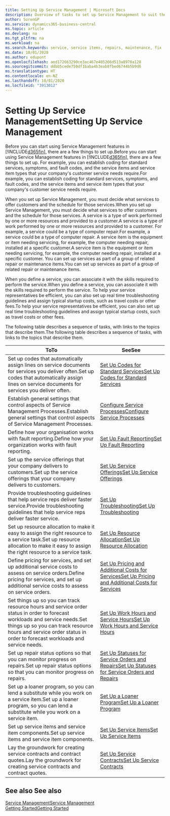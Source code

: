 ```yaml
---
title: Setting Up Service Management | Microsoft Docs
description: Overview of tasks to set up Service Management to suit the way that your organisations manages its services.
author: SorenGP
ms.service: dynamics365-business-central
ms.topic: article
ms.devlang: na
ms.tgt_pltfrm: na
ms.workload: na
ms.search.keywords: service, service items, repairs, maintenance, fix
ms.date: 10/01/2020
ms.author: edupont
ms.openlocfilehash: aed172663290ce3ac467e405266d513a8978a128
ms.sourcegitcommit: ddbb5cede750df1baba4b3eab8fbed6744b5b9d6
ms.translationtype: HT
ms.contentlocale: en-NZ
ms.lasthandoff: 10/01/2020
ms.locfileid: "3913012"
---
```

# <a name="setting-up-service-management"></a><span data-ttu-id="13285-103">Setting Up Service Management</span><span class="sxs-lookup"><span data-stu-id="13285-103">Setting Up Service Management</span></span>
<span data-ttu-id="13285-104">Before you can start using Service Management features in [!INCLUDE[d365fin](includes/d365fin_md.md)], there are a few things to set up.</span><span class="sxs-lookup"><span data-stu-id="13285-104">Before you can start using Service Management features in [!INCLUDE[d365fin](includes/d365fin_md.md)], there are a few things to set up.</span></span> <span data-ttu-id="13285-105">For example, you can establish coding for standard services, symptoms, and fault codes, and the service items and service item types that your company's customer service needs require.</span><span class="sxs-lookup"><span data-stu-id="13285-105">For example, you can establish coding for standard services, symptoms, and fault codes, and the service items and service item types that your company's customer service needs require.</span></span>  

<span data-ttu-id="13285-106">When you set up Service Management, you must decide what services to offer customers and the schedule for those services.</span><span class="sxs-lookup"><span data-stu-id="13285-106">When you set up Service Management, you must decide what services to offer customers and the schedule for those services.</span></span> <span data-ttu-id="13285-107">A service is a type of work performed by one or more resources and provided to a customer.</span><span class="sxs-lookup"><span data-stu-id="13285-107">A service is a type of work performed by one or more resources and provided to a customer.</span></span> <span data-ttu-id="13285-108">For example, a service could be a type of computer repair.</span><span class="sxs-lookup"><span data-stu-id="13285-108">For example, a service could be a type of computer repair.</span></span> <span data-ttu-id="13285-109">A service item is the equipment or item needing servicing, for example, the computer needing repair, installed at a specific customer.</span><span class="sxs-lookup"><span data-stu-id="13285-109">A service item is the equipment or item needing servicing, for example, the computer needing repair, installed at a specific customer.</span></span> <span data-ttu-id="13285-110">You can set up services as part of a group of related repair or maintenance items.</span><span class="sxs-lookup"><span data-stu-id="13285-110">You can set up services as part of a group of related repair or maintenance items.</span></span>  
  
<span data-ttu-id="13285-111">When you define a service, you can associate it with the skills required to perform the service.</span><span class="sxs-lookup"><span data-stu-id="13285-111">When you define a service, you can associate it with the skills required to perform the service.</span></span> <span data-ttu-id="13285-112">To help your service representatives be efficient, you can also set up real time troubleshooting guidelines and assign typical startup costs, such as travel costs or other fees.</span><span class="sxs-lookup"><span data-stu-id="13285-112">To help your service representatives be efficient, you can also set up real time troubleshooting guidelines and assign typical startup costs, such as travel costs or other fees.</span></span>  

<span data-ttu-id="13285-113">The following table describes a sequence of tasks, with links to the topics that describe them.</span><span class="sxs-lookup"><span data-stu-id="13285-113">The following table describes a sequence of tasks, with links to the topics that describe them.</span></span>  
  
| <span data-ttu-id="13285-114">To</span><span class="sxs-lookup"><span data-stu-id="13285-114">To</span></span> | <span data-ttu-id="13285-115">See</span><span class="sxs-lookup"><span data-stu-id="13285-115">See</span></span> |
| --- | --- |
| <span data-ttu-id="13285-116">Set up codes that automatically assign lines on service documents for services you deliver often.</span><span class="sxs-lookup"><span data-stu-id="13285-116">Set up codes that automatically assign lines on service documents for services you deliver often.</span></span> |[<span data-ttu-id="13285-117">Set Up Codes for Standard Services</span><span class="sxs-lookup"><span data-stu-id="13285-117">Set Up Codes for Standard Services</span></span>](service-how-setup-service-coding.md)|
| <span data-ttu-id="13285-118">Establish general settings that control aspects of Service Management Processes.</span><span class="sxs-lookup"><span data-stu-id="13285-118">Establish general settings that control aspects of Service Management Processes.</span></span>|[<span data-ttu-id="13285-119">Configure Service Processes</span><span class="sxs-lookup"><span data-stu-id="13285-119">Configure Service Processes</span></span>](service-setup-service-processes.md)|
| <span data-ttu-id="13285-120">Define how your organisation works with fault reporting.</span><span class="sxs-lookup"><span data-stu-id="13285-120">Define how your organization works with fault reporting.</span></span> |[<span data-ttu-id="13285-121">Set Up Fault Reporting</span><span class="sxs-lookup"><span data-stu-id="13285-121">Set Up Fault Reporting</span></span>](service-how-setup-fault-reporting.md) |
| <span data-ttu-id="13285-122">Set up the service offerings that your company delivers to customers.</span><span class="sxs-lookup"><span data-stu-id="13285-122">Set up the service offerings that your company delivers to customers.</span></span>|[<span data-ttu-id="13285-123">Set Up Service Offerings</span><span class="sxs-lookup"><span data-stu-id="13285-123">Set Up Service Offerings</span></span>](service-how-setup-service-offerings.md)|
| <span data-ttu-id="13285-124">Provide troubleshooting guidelines that help service reps deliver faster service.</span><span class="sxs-lookup"><span data-stu-id="13285-124">Provide troubleshooting guidelines that help service reps deliver faster service.</span></span> |[<span data-ttu-id="13285-125">Set Up Troubleshooting</span><span class="sxs-lookup"><span data-stu-id="13285-125">Set Up Troubleshooting</span></span>](service-how-setup-troubleshooting.md) |
| <span data-ttu-id="13285-126">Set up resource allocation to make it easy to assign the right resource to a service task.</span><span class="sxs-lookup"><span data-stu-id="13285-126">Set up resource allocation to make it easy to assign the right resource to a service task.</span></span> |[<span data-ttu-id="13285-127">Set Up Resource Allocation</span><span class="sxs-lookup"><span data-stu-id="13285-127">Set Up Resource Allocation</span></span>](service-how-setup-resource-allocation.md) |
| <span data-ttu-id="13285-128">Define pricing for services, and set up additional service costs to assess on service orders.</span><span class="sxs-lookup"><span data-stu-id="13285-128">Define pricing for services, and set up additional service costs to assess on service orders.</span></span> |[<span data-ttu-id="13285-129">Set Up Pricing and Additional Costs for Services</span><span class="sxs-lookup"><span data-stu-id="13285-129">Set Up Pricing and Additional Costs for Services</span></span>](service-how-setup-service-costs-pricing.md)|
| <span data-ttu-id="13285-130">Set things up so you can track resource hours and service order status in order to forecast workloads and service needs.</span><span class="sxs-lookup"><span data-stu-id="13285-130">Set things up so you can track resource hours and service order status in order to forecast workloads and service needs.</span></span>|[<span data-ttu-id="13285-131">Set Up Work Hours and Service Hours</span><span class="sxs-lookup"><span data-stu-id="13285-131">Set Up Work Hours and Service Hours</span></span>](service-how-setup-work-service-hours.md)|
| <span data-ttu-id="13285-132">Set up repair status options so that you can monitor progress on repairs.</span><span class="sxs-lookup"><span data-stu-id="13285-132">Set up repair status options so that you can monitor progress on repairs.</span></span> | [<span data-ttu-id="13285-133">Set Up Statuses for Service Orders and Repairs</span><span class="sxs-lookup"><span data-stu-id="13285-133">Set Up Statuses for Service Orders and Repairs</span></span>](service-order-repair-status.md)|
| <span data-ttu-id="13285-134">Set up a loaner program, so you can lend a substitute while you work on a service item.</span><span class="sxs-lookup"><span data-stu-id="13285-134">Set up a loaner program, so you can lend a substitute while you work on a service item.</span></span> |[<span data-ttu-id="13285-135">Set Up a Loaner Program</span><span class="sxs-lookup"><span data-stu-id="13285-135">Set Up a Loaner Program</span></span>](service-how-setup-loaner-program.md) |
| <span data-ttu-id="13285-136">Set up service items and service item components.</span><span class="sxs-lookup"><span data-stu-id="13285-136">Set up service items and service item components.</span></span> |[<span data-ttu-id="13285-137">Set Up Service Items</span><span class="sxs-lookup"><span data-stu-id="13285-137">Set Up Service Items</span></span>](service-how-setup-service-items.md) |
| <span data-ttu-id="13285-138">Lay the groundwork for creating service contracts and contract quotes.</span><span class="sxs-lookup"><span data-stu-id="13285-138">Lay the groundwork for creating service contracts and contract quotes.</span></span> |[<span data-ttu-id="13285-139">Set Up Service Contracts</span><span class="sxs-lookup"><span data-stu-id="13285-139">Set Up Service Contracts</span></span>](service-how-setup-service-contracts.md) |

## <a name="see-also"></a><span data-ttu-id="13285-140">See also </span><span class="sxs-lookup"><span data-stu-id="13285-140">See also</span></span>
[<span data-ttu-id="13285-141">Service Management</span><span class="sxs-lookup"><span data-stu-id="13285-141">Service Management</span></span>](service-service.md)  
[<span data-ttu-id="13285-142">Getting Started</span><span class="sxs-lookup"><span data-stu-id="13285-142">Getting Started</span></span>](product-get-started.md)  
